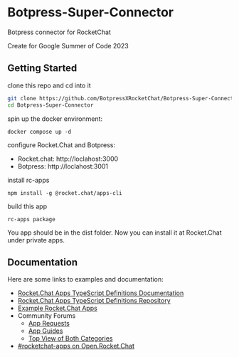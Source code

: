 # Botpress-Super-Connector
Botpress connector for RocketChat

Create for Google Summer of Code 2023

## Getting Started
clone this repo and cd into it
```bash
git clone https://github.com/BotpressXRocketChat/Botpress-Super-Connector.git
cd Botpress-Super-Connector
```

spin up the docker environment:
```
docker compose up -d
```
configure Rocket.Chat and Botpress:
* Rocket.chat: http://loclahost:3000
* Botpress: http://loclahost:3001

install rc-apps
```
npm install -g @rocket.chat/apps-cli
```

build this app
```
rc-apps package
```

You app should be in the dist folder. Now you can install it at Rocket.Chat under private apps.

## Documentation
Here are some links to examples and documentation:
- [Rocket.Chat Apps TypeScript Definitions Documentation](https://rocketchat.github.io/Rocket.Chat.Apps-engine/)
- [Rocket.Chat Apps TypeScript Definitions Repository](https://github.com/RocketChat/Rocket.Chat.Apps-engine)
- [Example Rocket.Chat Apps](https://github.com/graywolf336/RocketChatApps)
- Community Forums
  - [App Requests](https://forums.rocket.chat/c/rocket-chat-apps/requests)
  - [App Guides](https://forums.rocket.chat/c/rocket-chat-apps/guides)
  - [Top View of Both Categories](https://forums.rocket.chat/c/rocket-chat-apps)
- [#rocketchat-apps on Open.Rocket.Chat](https://open.rocket.chat/channel/rocketchat-apps)
